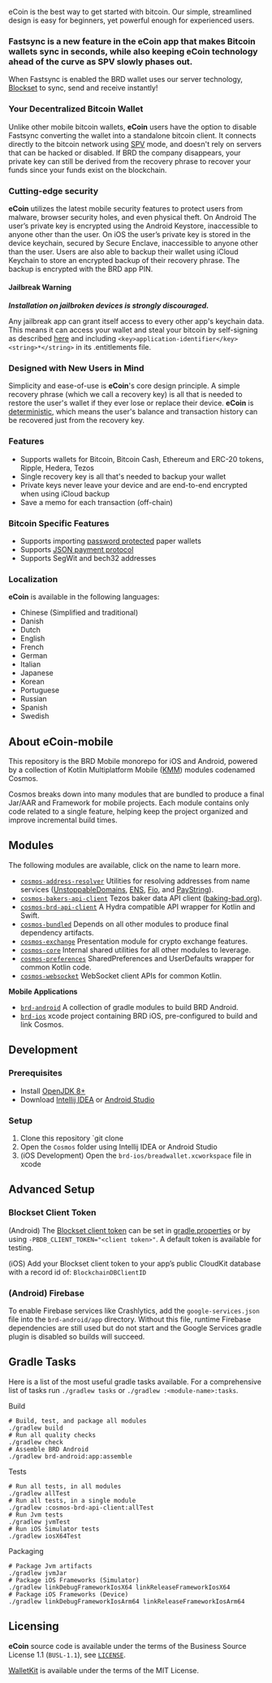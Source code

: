 
eCoin is the best way to get started with bitcoin.
Our simple, streamlined design is easy for beginners, yet powerful enough for experienced users.

### Fastsync is a new feature in the eCoin app that makes Bitcoin wallets sync in seconds, while also keeping eCoin technology ahead of the curve as SPV slowly phases out.
When Fastsync is enabled the BRD wallet uses our server technology, [Blockset](https://docs.blockset.com/) to sync, send and receive instantly!

### Your Decentralized Bitcoin Wallet

Unlike other mobile bitcoin wallets, **eCoin** users have the option to disable Fastsync converting the wallet into a standalone bitcoin client.
It connects directly to the bitcoin network using [SPV](https://en.bitcoin.it/wiki/Thin_Client_Security#Header-Only_Clients) mode, and doesn't rely on servers that can be hacked or disabled.
If BRD the company disappears, your private key can still be derived from the recovery phrase to recover your funds since your funds exist on the blockchain.

### Cutting-edge security

**eCoin** utilizes the latest mobile security features to protect users from malware, browser security holes, and even physical theft.
On Android The user’s private key is encrypted using the Android Keystore, inaccessible to anyone other than the user.
On iOS the user’s private key is stored in the device keychain, secured by Secure Enclave, inaccessible to anyone other than the user.
Users are also able to backup their wallet using iCloud Keychain to store an encrypted backup of their recovery phrase.
The backup is encrypted with the BRD app PIN.

#### Jailbreak Warning

***Installation on jailbroken devices is strongly discouraged.***

Any jailbreak app can grant itself access to every other app's keychain data. This means it can access your wallet and steal your bitcoin by self-signing as described [here](http://www.saurik.com/id/8) and including `<key>application-identifier</key><string>*</string>` in its .entitlements file.

### Designed with New Users in Mind

Simplicity and ease-of-use is **eCoin**'s core design principle. A simple recovery phrase (which we call a recovery key) is all that is needed to restore the user's wallet if they ever lose or replace their device. **eCoin** is [deterministic](https://github.com/bitcoin/bips/blob/master/bip-0032.mediawiki), which means the user's balance and transaction history can be recovered just from the recovery key.

### Features

- Supports wallets for Bitcoin, Bitcoin Cash, Ethereum and ERC-20 tokens, Ripple, Hedera, Tezos
- Single recovery key is all that's needed to backup your wallet
- Private keys never leave your device and are end-to-end encrypted when using iCloud backup
- Save a memo for each transaction (off-chain)

### Bitcoin Specific Features
- Supports importing [password protected](https://github.com/bitcoin/bips/blob/master/bip-0038.mediawiki) paper wallets
- Supports [JSON payment protocol](https://bitpay.com/docs/payment-protocol)
- Supports SegWit and bech32 addresses

### Localization

**eCoin** is available in the following languages:

- Chinese (Simplified and traditional)
- Danish
- Dutch
- English
- French
- German
- Italian
- Japanese
- Korean
- Portuguese
- Russian
- Spanish
- Swedish

## About eCoin-mobile

This repository is the BRD Mobile monorepo for iOS and Android, powered by a collection of Kotlin Multiplatform Mobile ([KMM](https://kotlinlang.org/lp/mobile/)) modules codenamed Cosmos.

Cosmos breaks down into many modules that are bundled to produce a final Jar/AAR and Framework for mobile projects.
Each module contains only code related to a single feature, helping keep the project organized and improve incremental build times.

## Modules

The following modules are available, click on the name to learn more.

- [`cosmos-address-resolver`](/cosmos-address-resolver) Utilities for resolving addresses from name services ([UnstoppableDomains](https://unstoppabledomains.com/), [ENS](https://ens.domains/), [Fio](https://fioprotocol.io/), and [PayString](https://paystring.org/)).
- [`cosmos-bakers-api-client`](/cosmos-bakers-api-client) Tezos baker data API client ([baking-bad.org](http://baking-bad.org)).
- [`cosmos-brd-api-client`](/cosmos-brd-api-client) A Hydra compatible API wrapper for Kotlin and Swift.
- [`cosmos-bundled`](/cosmos-bundled) Depends on all other modules to produce final dependency artifacts.
- [`cosmos-exchange`](/cosmos-exchange) Presentation module for crypto exchange features.
- [`cosmos-core`](/cosmos-core) Internal shared utilities for all other modules to leverage.
- [`cosmos-preferences`](/cosmos-preferences) SharedPreferences and UserDefaults wrapper for common Kotlin code.
- [`cosmos-websocket`](/cosmos-websocket) WebSocket client APIs for common Kotlin.

**Mobile Applications**

- [`brd-android`](/eCoin-android) A collection of gradle modules to build BRD Android.
- [`brd-ios`](/eCoin-ios) xcode project containing BRD iOS, pre-configured to build and link Cosmos.

## Development

### Prerequisites

- Install [OpenJDK 8+](https://adoptopenjdk.net/installation.html?variant=openjdk8)
- Download [Intellij IDEA](https://www.jetbrains.com/idea/) or [Android Studio](https://developer.android.com/studio/)

### Setup

1. Clone this repository `git clone
2. Open the `Cosmos` folder using Intellij IDEA or Android Studio
3.  (iOS Development) Open the `brd-ios/breadwallet.xcworkspace` file in xcode

## Advanced Setup

### Blockset Client Token

(Android) The [Blockset client token](https://blockset.com/docs/v1/tools/authentication) can be set in [gradle.properties](gradle.properties) or by using `-PBDB_CLIENT_TOKEN="<client token>"`.
A default token is available for testing.

(iOS) Add your Blockset client token to your app’s public CloudKit database with a record id of: `BlockchainDBClientID`

### (Android) Firebase

To enable Firebase services like Crashlytics, add the `google-services.json` file into the `brd-android/app` directory.
Without this file, runtime Firebase dependencies are still used but do not start and the Google Services gradle plugin is disabled so builds will succeed.


## Gradle Tasks

Here is a list of the most useful gradle tasks available.
For a comprehensive list of tasks run `./gradlew tasks` or `./gradlew :<module-name>:tasks`.


Build
```shell
# Build, test, and package all modules
./gradlew build
# Run all quality checks
./gradlew check
# Assemble BRD Android
./gradlew brd-android:app:assemble
```

Tests
```shell
# Run all tests, in all modules
./gradlew allTest
# Run all tests, in a single module
./gradlew :cosmos-brd-api-client:allTest
# Run Jvm tests
./gradlew jvmTest
# Run iOS Simulator tests
./gradlew iosX64Test
```

Packaging
```shell
# Package Jvm artifacts
./gradlew jvmJar
# Package iOS Frameworks (Simulator)
./gradlew linkDebugFrameworkIosX64 linkReleaseFrameworkIosX64
# Package iOS Frameworks (Device)
./gradlew linkDebugFrameworkIosArm64 linkReleaseFrameworkIosArm64
```


## Licensing

**eCoin** source code is available under the terms of the Business Source License 1.1 (`BUSL-1.1`), see [`LICENSE`](./LICENSE).

[WalletKit](https://github.com/blockset-corp/walletkit) is available under the terms of the MIT License.
